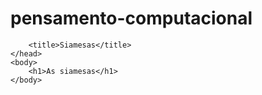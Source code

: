 # pensamento-computacional
<!DOCTYPE html>
<html lang="pt-br">
	<head>
        <meta charset="UTF-8">

		<title>Siamesas</title>
	</head>
	<body>
		<h1>As siamesas</h1>
	</body>
</html>
